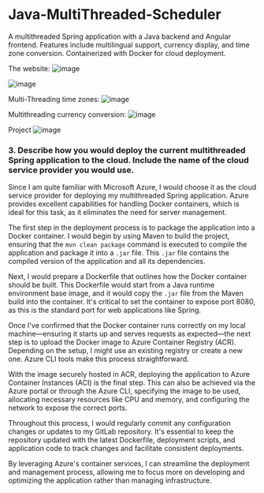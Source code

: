 # Java-MultiThreaded-Scheduler
A multithreaded Spring application with a Java backend and Angular frontend. Features include multilingual support, currency display, and time zone conversion. Containerized with Docker for cloud deployment.

The website: 
![image](https://github.com/Jonathankhen/Java-MultiThreaded-Scheduler/assets/121633526/05a4d46f-a456-4bcb-9b99-4d13792f0da9)

![image](https://github.com/Jonathankhen/Java-MultiThreaded-Scheduler/assets/121633526/548b0f4f-0bb8-4076-95dd-c1e5b47d9150)

Multi-Threading time zones:
![image](https://github.com/Jonathankhen/Java-MultiThreaded-Scheduler/assets/121633526/dd58ec01-ec42-4082-b362-5d6cf150fd68)

Multithreading currency conversion: 
![image](https://github.com/Jonathankhen/Java-MultiThreaded-Scheduler/assets/121633526/6acd7696-35fd-48ca-afeb-d5c634725a43)

Project 
![image](https://github.com/Jonathankhen/Java-MultiThreaded-Scheduler/assets/121633526/23d668a9-c613-459c-9bd3-a9616eb997fa)

<body>
    <h3>3. Describe how you would deploy the current multithreaded Spring application to the cloud. Include the name of the cloud service provider you would use.</h3>
    <p>Since I am quite familiar with Microsoft Azure, I would choose it as the cloud service provider for deploying my multithreaded Spring application. Azure provides excellent capabilities for handling Docker containers, which is ideal for this task, as it eliminates the need for server management.</p>
    <p>The first step in the deployment process is to package the application into a Docker container. I would begin by using Maven to build the project, ensuring that the <code>mvn clean package</code> command is executed to compile the application and package it into a <code>.jar</code> file. This <code>.jar</code> file contains the compiled version of the application and all its dependencies.</p>
    <p>Next, I would prepare a Dockerfile that outlines how the Docker container should be built. This Dockerfile would start from a Java runtime environment base image, and it would copy the <code>.jar</code> file from the Maven build into the container. It's critical to set the container to expose port 8080, as this is the standard port for web applications like Spring.</p>
    <p>Once I've confirmed that the Docker container runs correctly on my local machine—ensuring it starts up and serves requests as expected—the next step is to upload the Docker image to Azure Container Registry (ACR). Depending on the setup, I might use an existing registry or create a new one. Azure CLI tools make this process straightforward.</p>
    <p>With the image securely hosted in ACR, deploying the application to Azure Container Instances (ACI) is the final step. This can also be achieved via the Azure portal or through the Azure CLI, specifying the image to be used, allocating necessary resources like CPU and memory, and configuring the network to expose the correct ports.</p>
    <p>Throughout this process, I would regularly commit any configuration changes or updates to my GitLab repository. It's essential to keep the repository updated with the latest Dockerfile, deployment scripts, and application code to track changes and facilitate consistent deployments.</p>
    <p>By leveraging Azure's container services, I can streamline the deployment and management process, allowing me to focus more on developing and optimizing the application rather than managing infrastructure.</p>
</body>
</html>
